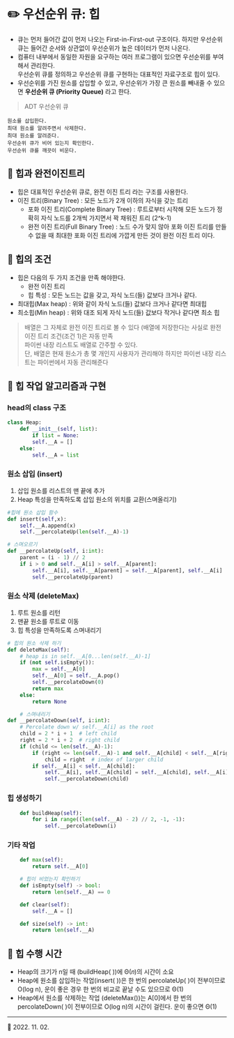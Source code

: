 # ✏️ 우선순위 큐: 힙
* 큐는 먼저 들어간 값이 먼저 나오는 First-in-First-out 구조이다. 하지만 우선순위 큐는 들어간 순서와 상관없이 우선순위가 높은 데이터가 먼저 나온다.
* 컴퓨터 내부에서 동일한 자원을 요구하는 여러 프로그램이 있으면 우선순위를 부여해서 관리한다.<br> 우선순위 큐를 정의하고 우선순위 큐를 구현하는 대표적인 자료구조로 힙이 있다.
* 우선순위를 가진 원소를 삽입할 수 있고, 우선순위가 가장 큰 원소를 빼내줄 수 있으면 **우선순위 큐 (Priority Queue)** 라고 한다.

> ADT 우선순위 큐

    원소를 삽입한다.
    최대 원소를 알려주면서 삭제한다.
    최대 원소를 알려준다.
    우선순위 큐가 비어 있는지 확인한다.
    우선순위 큐를 깨끗이 비운다.
## 📍 힙과 완전이진트리
* 힙은 대표적인 우선순위 큐로, 완전 이진 트리 라는 구조를 사용한다.
* 이진 트리(Binary Tree) : 모든 노드가 2개 이하의 자식을 갖는 트리
  + 포화 이진 트리(Complete Binary Tree) : 루트로부터 시작해 모든 노드가 정확히 자식 노드를 2개씩 가지면서 꽉 채워진 트리 (2^k-1)
  + 완전 이진 트리(Full Binary Tree) : 노드 수가 맞지 않아 포화 이진 트리를 만들 수 없을 때 최대한 포화 이진 트리에 가깝게 만든 것이 완전 이진 트리 이다.
## 📍 힙의 조건
* 힙은 다음의 두 가지 조건을 만족 해야한다.
  + 완전 이진 트리
  + 힙 특성 : 모든 노드는 값을 갖고, 자식 노드(들) 값보다 크거나 같다.
* 최대힙(Max heap) : 위와 같이 자식 노드(들) 값보다 크거나 같다면 최대힙
* 최소힙(Min heap) : 위와 대조 되게 자식 노드(들) 값보다 작거나 
같다면 최소 힙
>배열은 그 자체로 완전 이진 트리로 볼 수 있다
(배열에 저장한다는 사실로 완전 이진 트리 조건(조건 1)은 자동 만족<br>
> 파이썬 내장 리스트도 배열로 간주할 수 있다.<br>
단, 배열은 현재 원소가 총 몇 개인지 사용자가 관리해야 하지만
파이썬 내장 리스트는 파이썬에서 자동 관리해준다
## 📍 힙 작업 알고리즘과 구현
### head의 class 구조
```python
class Heap:
    def __init__(self, list):
        if list = None:
        self.__A = []
    else:
        self.__A = list
```
### 원소 삽입 (insert)
1. 삽입 원소를 리스트의 맨 끝에 추가
2. Heap 특성을 만족하도록 삽입 원소의 위치를 교환(스며올리기)
```python
#힙에 원소 삽입 함수
def insert(self,x): 
    self.__A.append(x)
    self.__percolateUp(len(self.__A)-1)

# 스며오르기
def __percolateUp(self, i:int):
	parent = (i - 1) // 2
	if i > 0 and self.__A[i] > self.__A[parent]:
		self.__A[i], self.__A[parent] = self.__A[parent], self.__A[i]
		self.__percolateUp(parent)
```
### 원소 삭제 (deleteMax)
1. 루트 원소를 리턴
2. 맨끝 원소를 루트로 이동
3. 힙 특성을 만족하도록 스며내리기
```python
# 힙의 원소 삭제 하기
def deleteMax(self):
	# heap is in self.__A[0...len(self.__A)-1]
	if (not self.isEmpty()):
		max = self.__A[0]
		self.__A[0] = self.__A.pop()
		self.__percolateDown(0)
		return max
	else:
		return None

	# 스며내리기
def __percolateDown(self, i:int):
	# Percolate down w/ self.__A[i] as the root
	child = 2 * i + 1  # left child
	right = 2 * i + 2  # right child
	if (child <= len(self.__A)-1):
		if (right <= len(self.__A)-1 and self.__A[child] < self.__A[right]):
			child = right  # index of larger child
		if self.__A[i] < self.__A[child]:
			self.__A[i], self.__A[child] = self.__A[child], self.__A[i]
			self.__percolateDown(child)
```
### 힙 생성하기
```python
	def buildHeap(self):
		for i in range((len(self.__A) - 2) // 2, -1, -1):
			self.__percolateDown(i)
```
### 기타 작업
```python
	def max(self):
		return self.__A[0]

	# 힙이 비었는지 확인하기
	def isEmpty(self) -> bool:
		return len(self.__A) == 0

	def clear(self):
		self.__A = []

	def size(self) -> int:
		return len(self.__A)
```

## 📍 힙 수행 시간
* Heap의 크기가 n일 때 (buildHeap( ))에  Θ(𝑛)의 시간이 소요
* Heap에 원소를 삽입하는 작업(insert( ))은 한 번의 percolateUp( )이 전부이므로 
O(log n), 운이 좋은 경우 한 번의 비교로 끝날 수도 있으므로 Θ(1)
* Heap에서 원소를 삭제하는 작업 (deleteMax())는 A[0]에서 한 번의 percolateDown( )이 전부이므로 O(log n)의 시간이 걸린다.  운이 좋으면 Θ(1)
***
🔺 2022. 11. 02.

